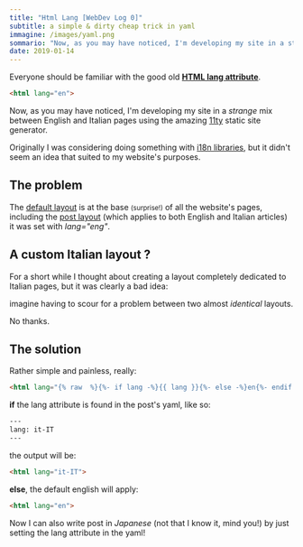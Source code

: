 ```yaml
---
title: "Html Lang [WebDev Log 0]" 
subtitle: a simple & dirty cheap trick in yaml
immagine: /images/yaml.png
sommario: "Now, as you may have noticed, I'm developing my site in a strange mix between Italian and English pages..."
date: 2019-01-14
---
```


Everyone should be familiar with the good old [**HTML lang attribute**](https://developer.mozilla.org/en-US/docs/Web/HTML/Global_attributes/lang).

```html
<html lang="en">
```

Now, as you may have noticed, I'm developing my site in a _strange_ mix between English and Italian pages using the amazing [11ty](https://www.11ty.io/) static site generator.

Originally I was considering doing something with [i18n libraries](https://www.npmjs.com/package/messageformat), but it didn't seem an idea that suited to my website's purposes.

## The problem

The [default layout](https://github.com/andreacorinti/andreacorinti.com/blob/0e906216d41b7c31803a01fd0abd830efcab1269/src/site/_includes/layouts/base.njk) is at the base <small>(surprise!)</small> of all the website's pages, including the [post layout](https://github.com/andreacorinti/andreacorinti.com/blob/master/src/site/_includes/layouts/post.md) (which applies to both English and Italian articles) it was set with _lang="eng"_.

## A custom Italian layout ?

For a short while I thought about creating a layout completely dedicated to Italian pages, but it was clearly a bad idea: 

imagine having to scour for a problem between two almost _identical_ layouts. 

No thanks.

## The solution

Rather simple and painless, really:

```html
<html lang="{% raw  %}{%- if lang -%}{{ lang }}{%- else -%}en{%- endif -%}{% endraw %}">
```

**if** the lang attribute is found in the post's yaml, like so:

```html
---
lang: it-IT
---
```

the output will be:

```html
<html lang="it-IT">
```

**else**, the default english will apply:

```html
<html lang="en">
```

Now I can also write post in _Japanese_ (not that I know it, mind you!) by just setting the lang attribute in the yaml!